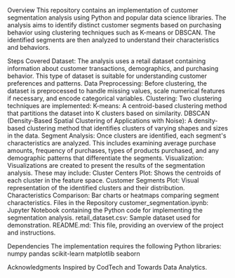 Overview
This repository contains an implementation of customer segmentation analysis using Python and popular data science libraries. The analysis aims to identify distinct customer segments based on purchasing behavior using clustering techniques such as K-means or DBSCAN. The identified segments are then analyzed to understand their characteristics and behaviors.

Steps Covered
Dataset: The analysis uses a retail dataset containing information about customer transactions, demographics, and purchasing behavior. This type of dataset is suitable for understanding customer preferences and patterns.
Data Preprocessing: Before clustering, the dataset is preprocessed to handle missing values, scale numerical features if necessary, and encode categorical variables.
Clustering: Two clustering techniques are implemented:
K-means: A centroid-based clustering method that partitions the dataset into K clusters based on similarity.
DBSCAN (Density-Based Spatial Clustering of Applications with Noise): A density-based clustering method that identifies clusters of varying shapes and sizes in the data.
Segment Analysis: Once clusters are identified, each segment's characteristics are analyzed. This includes examining average purchase amounts, frequency of purchases, types of products purchased, and any demographic patterns that differentiate the segments.
Visualization: Visualizations are created to present the results of the segmentation analysis. These may include:
Cluster Centers Plot: Shows the centroids of each cluster in the feature space.
Customer Segments Plot: Visual representation of the identified clusters and their distribution.
Characteristics Comparison: Bar charts or heatmaps comparing segment characteristics.
Files in the Repository
customer_segmentation.ipynb: Jupyter Notebook containing the Python code for implementing the segmentation analysis.
retail_dataset.csv: Sample dataset used for demonstration.
README.md: This file, providing an overview of the project and instructions.


Dependencies
The implementation requires the following Python libraries:
numpy
pandas
scikit-learn
matplotlib
seaborn


Acknowledgments
Inspired by CodTech and Towards Data Analytics.

